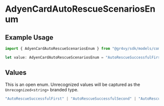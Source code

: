# AdyenCardAutoRescueScenariosEnum

## Example Usage

```typescript
import { AdyenCardAutoRescueScenariosEnum } from "@gr4vy/sdk/models/components";

let value: AdyenCardAutoRescueScenariosEnum = "AutoRescueSuccessfulFirst";
```

## Values

This is an open enum. Unrecognized values will be captured as the `Unrecognized<string>` branded type.

```typescript
"AutoRescueSuccessfulFirst" | "AutoRescueSuccessfulSecond" | "AutoRescueFailed" | "AutoRescueFraud" | Unrecognized<string>
```
